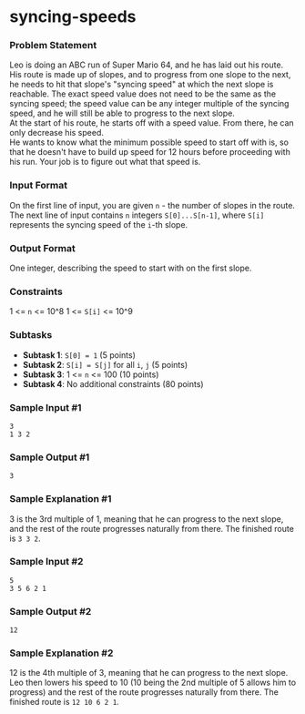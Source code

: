 # syncing-speeds

### Problem Statement
Leo is doing an ABC run of Super Mario 64, and he has laid out his route. His route is made up of slopes, and to progress from one slope to the next, he needs to hit that slope's "syncing speed" at which the next slope is reachable. The exact speed value does not need to be the same as the syncing speed; the speed value can be any integer multiple of the syncing speed, and he will still be able to progress to the next slope.  
At the start of his route, he starts off with a speed value. From there, he can only decrease his speed.  
He wants to know what the minimum possible speed to start off with is, so that he doesn't have to build up speed for 12 hours before proceeding with his run.
Your job is to figure out what that speed is.

### Input Format
On the first line of input, you are given `n` - the number of slopes in the route.
The next line of input contains `n` integers `S[0]...S[n-1]`, where `S[i]` represents the syncing speed of the `i`-th slope.

### Output Format
One integer, describing the speed to start with on the first slope.

### Constraints
1 <= `n` <= 10^8 
1 <= `S[i]` <= 10^9

### Subtasks
- **Subtask 1**: `S[0] = 1` (5 points)
- **Subtask 2**: `S[i] = S[j]` for all `i`, `j` (5 points)
- **Subtask 3**: 1 <= `n` <= 100 (10 points)
- **Subtask 4**: No additional constraints (80 points)

### Sample Input #1
```
3
1 3 2
```
### Sample Output #1
```
3
```
### Sample Explanation #1
3 is the 3rd multiple of 1, meaning that he can progress to the next slope, and the rest of the route progresses naturally from there. The finished route is `3 3 2`.
### Sample Input #2
```
5
3 5 6 2 1
```
### Sample Output #2
```
12
```
### Sample Explanation #2
12 is the 4th multiple of 3, meaning that he can progress to the next slope. Leo then lowers his speed to 10 (10 being the 2nd multiple of 5 allows him to progress) and the rest of the route progresses naturally from there. The finished route is `12 10 6 2 1`.
